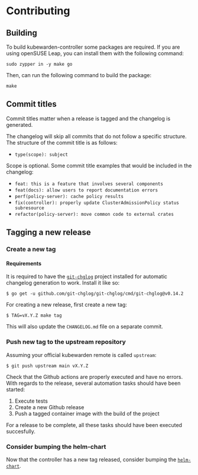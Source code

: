 # Contributing

## Building

To build kubewarden-controller some packages are required. If you are using 
openSUSE Leap, you can install them with the following command:

```
sudo zypper in -y make go
```

Then, can run the following command to build the package:

```
make
```

## Commit titles

Commit titles matter when a release is tagged and the changelog is
generated.

The changelog will skip all commits that do not follow a specific
structure. The structure of the commit title is as follows:

- `type(scope): subject`

Scope is optional. Some commit title examples that would be included
in the changelog:

- `feat: this is a feature that involves several components`
- `feat(docs): allow users to report documentation errors`
- `perf(policy-server): cache policy results`
- `fix(controller): properly update ClusterAdmissionPolicy status subresource`
- `refactor(policy-server): move common code to external crates`

## Tagging a new release

### Create a new tag

#### Requirements

It is required to have the
[`git-chglog`](https://github.com/git-chglog/git-chglog) project
installed for automatic changelog generation to work. Install it like
so:

```console
$ go get -u github.com/git-chglog/git-chglog/cmd/git-chglog@v0.14.2
```

For creating a new release, first create a new tag:

```console
$ TAG=vX.Y.Z make tag
```

This will also update the `CHANGELOG.md` file on a separate
commit.

### Push new tag to the upstream repository

Assuming your official kubewarden remote is called `upstream`:

```console
$ git push upstream main vX.Y.Z
```

Check that the Github actions are properly executed and have no
errors. With regards to the release, several automation tasks should
have been started:

1. Execute tests
1. Create a new Github release
1. Push a tagged container image with the build of the project

For a release to be complete, all these tasks should have been
executed succesfully.

### Consider bumping the helm-chart

Now that the controller has a new tag released, consider bumping the
[`helm-chart`](https://github.com/kubewarden/helm-charts/tree/main/charts/kubewarden-controller).
